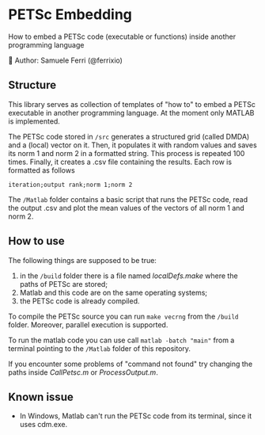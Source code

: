 # PETSc Embedding
How to embed a PETSc code (executable or functions) inside another programming language

:dragon: Author: Samuele Ferri (@ferrixio)


## Structure
This library serves as collection of templates of "how to" to embed a PETSc executable in another programming language. At the moment only MATLAB is implemented.

The PETSc code stored in `/src` generates a structured grid (called DMDA) and a (local) vector on it. Then, it populates it with random values and saves its norm 1 and norm 2 in a formatted string. This process is repeated 100 times. Finally, it creates a .csv file containing the results. Each row is formatted as follows

```
iteration;output rank;norm 1;norm 2
```

The `/Matlab` folder contains a basic script that runs the PETSc code, read the output .csv and plot the mean values of the vectors of all norm 1 and norm 2.

## How to use

The following things are supposed to be true:

1. in the `/build` folder there is a file named _localDefs.make_ where the paths of PETSc are stored;
2. Matlab and this code are on the same operating systems;
3. the PETSc code is already compiled.

To compile the PETSc source you can run `make vecrng` from the `/build` folder. Moreover, parallel execution is supported.

To run the matlab code you can use call `matlab -batch "main"` from a terminal pointing to the `/Matlab` folder of this repository.

If you encounter some problems of "command not found" try changing the paths inside _CallPetsc.m_ or _ProcessOutput.m_.

## Known issue

+ In Windows, Matlab can't run the PETSc code from its terminal, since it uses cdm.exe.